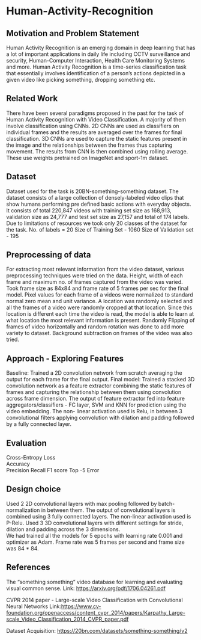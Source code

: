 # Human-Activity-Recognition

## Motivation and Problem Statement

Human Activity Recognition is an emerging domain in deep learning that has a lot of important applications in daily life including CCTV surveillance and security, Human-Computer Interaction, Health Care Monitoring Systems and more.
Human Activity Recognition is a time-series classification task that essentially involves identification of a person’s actions depicted in a given video like picking something, dropping something etc.

## Related Work

There have been several paradigms proposed in the past for the task of Human Activity Recognition with Video Classification. 
A majority of them involve classification using CNNs. 
2D CNNs are used as classifiers on individual frames and the results are averaged over the frames for final classification. 
3D CNNs are used to capture the static features present in the image and the relationships between the frames thus capturing movement. The results from CNN is then combined using rolling average. 
These use weights pretrained on ImageNet and sport-1m dataset.

## Dataset
Dataset used for the task is  20BN-something-something dataset.  The dataset consists of a large collection of densely-labeled video clips that show humans performing pre defined basic actions with everyday objects. It consists of total 220,847 videos with training set size as 168,913, validation size as 24,777 and test set size as 27,157 and total of 174 labels.
Due to limitations of resources we took only 20 classes of the dataset for the task.
No. of labels = 20
Size of Training Set - 1060
Size of Validation set - 195

## Preprocessing of data
For extracting most relevant information from the video dataset, various preprocessing techniques were tried on the data.
Height, width of each frame and maximum no. of frames captured from the video was varied. Took frame size as 84x84 and frame rate of 5 frames per sec for the final model.
Pixel values for each frame of a  videos were normalized to standard normal zero  mean and unit variance. 
A location was randomly selected and all the frames of a video were randomly cropped at that location. Since this location is different each time the video is read, the model is able to learn at what location the most relevant information is present.
Randomly Flipping of frames of video horizontally and random rotation was done to add more variety to dataset.
Background subtraction on frames of the video was also tried.

## Approach - Exploring Features
Baseline: Trained a 2D convolution network from scratch averaging the output for each frame for the final output.
Final model: Trained a stacked 3D convolution network as a feature extractor combining the static features of frames and capturing the relationship between them using convolution across frame dimension.  The output of feature extractor fed into feature aggregators/classifiers - FC layer, SVM and KNN for prediction using the video embedding.
The non- linear activation used is Relu, in between 3 convolutional filters applying convolution with dilation and padding followed by a fully connected layer.

## Evaluation
Cross-Entropy Loss  		
Accuracy				 
Precision
Recall
F1 score
Top -5 Error

## Design choice
Used 2 2D convolutional layers with max pooling followed by batch-normalization in between them. The output of convolutional layers is combined using 3 fully connected layers. The non-linear activation used is P-Relu.
Used 3 3D convolutional layers with different settings for stride, dilation and padding across the 3 dimensions.    
We had trained all the models for 5 epochs with learning rate 0.001 and optimizer as Adam.  Frame rate was 5 frames per second and frame size was 84 * 84.

## References
The “something something” video database for learning and evaluating visual common sense.
Link: https://arxiv.org/pdf/1706.04261.pdf

CVPR 2014 paper - Large-scale Video Classification with Convolutional Neural Networks
Link:https://www.cv-foundation.org/openaccess/content_cvpr_2014/papers/Karpathy_Large-scale_Video_Classification_2014_CVPR_paper.pdf

Dataset Acquisition: https://20bn.com/datasets/something-something/v2
